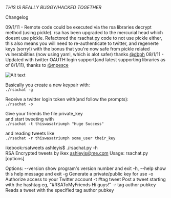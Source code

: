 *THIS IS REALLY BUGGY/HACKED TOGETHER*

Changelog

09/1/11 - Remote code could be executed via the rsa libraries decrypt method (using pickle). rsa has been upgraded to the mercurial head which doesnt use pickle. 
 Refactored the rsachat.py code to not use pickle either, this also means you will need to re-authenticate to twitter, and regenerte keys (sorry!) with the bonus
 that you're now safe from pickle related vulnerabilities (now using yaml, which is alot safer) thanks [@dbph](https://twitter.com/dbph)
08/1/11 - Updated with twitter OAUTH login support(and latest supporting libraries as of 8/1/11), thanks to [@mpesce](http://twitter.com/mpesce)


![Alt text](http://img696.imageshack.us/img696/7217/screenshot20100314at954.png "In action")

Basically you create a new keypair with:  
``./rsachat -g``  
  
Receive a twitter login token with(and follow the prompts):  
``./rsachat -o``  
  
Give your friends the file private_key  
and start tweeting with  
``./rsachat -t thiswasatriumph "Huge Success" ``  
  
and reading tweets like  
``./rsachat -r thiswasatriumph some_user their_key``  
  
ikebook:rsatweets ashleyis$ ./rsachat.py -h  
RSA Encrypted tweets by ikex <ashleyis@me.com>
Usage: rsachat.py [options]

Options:
  --version             show program's version number and exit
  -h, --help            show this help message and exit
  -g                    Generate a private/public key for use
  -o                    Authorize access to your Twitter account
  -t #tag tweet         Post a tweet starting with the hashtag eg,
                        "#RSAToMyFriends Hi guys!"
  -r tag author pubkey  Reads a tweet with the specified tag author pubkey
  
